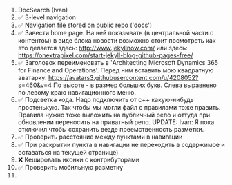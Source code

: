 1. DocSearch (Ivan)
2. :white_check_mark: 3-level navigation
3. :white_check_mark: Navigation file stored on public repo ('docs')
4. :white_check_mark: Завести home page. На ней показывать (в центральной части с контентом) в виде блока новости
возможно стоит посмотреть как это делается здесь: http://www.jekyllnow.com/
или здесь: https://onextrapixel.com/start-jekyll-blog-github-pages-free/
5. :white_check_mark: Заголовок переименовать в 'Architecting Microsoft Dynamics 365 for Finance and Operations'. Перед ним 
вставить мою квадратную аватарку: https://avatars3.githubusercontent.com/u/4208052?s=460&v=4
По высоте - в размер больших букв. Слева выравнено по левому краю навигационного меню.
6. :white_check_mark: Подсветка кода. Надо подключить от c++ какую-нибудь простенькую. Так чтобы мы могли файл с правилами тоже править. Правила нужно тоже выложить на публичный репо и оттуда при обновлении переносить на приватный репо. 
UPDATE: Ivan: Я пока отключил чтобы сохранить везде преемственность разметки. 
7. :white_check_mark: Проверить расстояние между пунктами в навигации
8. :white_check_mark: При раскрытии пункта в навигации не переходить в содержимое и оставаться на текущей странице)
9. :x: Кешировать иконки с контрибуторами
10. :white_check_mark: Проверить мобильную разметку
11. 
